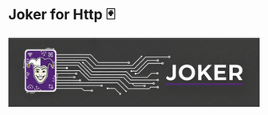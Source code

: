 # Joker for Http 🃏

![Joker Banner](https://raw.githubusercontent.com/juanvegu/joker_dart/main/assets/joker_banner.png)
